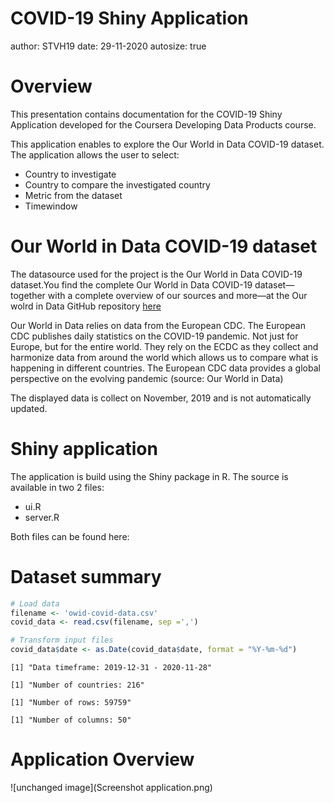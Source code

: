 COVID-19 Shiny Application
========================================================
author: STVH19
date: 29-11-2020
autosize: true

Overview
========================================================

This presentation contains documentation for the COVID-19 Shiny Application developed for the Coursera Developing Data Products course.

This application enables to explore the Our World in Data COVID-19 dataset. The application allows the user to select:

- Country to investigate
- Country to compare the investigated country
- Metric from the dataset
- Timewindow

Our World in Data COVID-19 dataset
========================================================

The datasource used for the project is the Our World in Data COVID-19 dataset.You find the complete Our World in Data COVID-19 dataset—together with a complete overview of our sources and more—at the Our wolrd in Data GitHub repository [here](https://ourworldindata.org/coronavirus-source-data#testing-the-our-world-in-data-testing-database)

Our World in Data relies on data from the European CDC. The European CDC publishes daily statistics on the COVID-19 pandemic. Not just for Europe, but for the entire world. They rely on the ECDC as they collect and harmonize data from around the world which allows us to compare what is happening in different countries. The European CDC data provides a global perspective on the evolving pandemic (source: Our World in Data)

The displayed data is collect on November, 2019 and is not automatically updated.


Shiny application
========================================================
The application is build using the Shiny package in R. The source is available in two 2 files:

- ui.R
- server.R

Both files can be found here: 


Dataset summary
========================================================


```r
# Load data
filename <- 'owid-covid-data.csv'
covid_data <- read.csv(filename, sep =',')

# Transform input files
covid_data$date <- as.Date(covid_data$date, format = "%Y-%m-%d")
```

```
[1] "Data timeframe: 2019-12-31 - 2020-11-28"
```

```
[1] "Number of countries: 216"
```

```
[1] "Number of rows: 59759"
```

```
[1] "Number of columns: 50"
```

Application Overview
==========================================

![unchanged image](Screenshot application.png)

